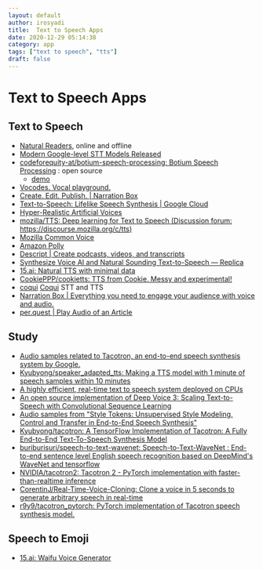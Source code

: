 ```yaml
---
layout: default
author: irosyadi
title:  Text to Speech Apps
date: 2020-12-29 05:14:38
category: app
tags: ["text to speech", "tts"]
draft: false
---
```


# Text to Speech Apps

## Text to Speech
- [Natural Readers](https://www.naturalreaders.com/), online and offline
- [Modern Google-level STT Models Released](https://habr.com/en/post/519562/)
- [codeforequity-at/botium-speech-processing: Botium Speech Processing](https://github.com/codeforequity-at/botium-speech-processing) : open source
    - [demo](https://speech.botiumbox.com/api-docs/)
- [Vocodes. Vocal playground.](https://vo.codes/)
- [Create. Edit. Publish. | Narration Box](https://narrationbox.com/)
- [Text-to-Speech: Lifelike Speech Synthesis  |  Google Cloud](https://cloud.google.com/text-to-speech/)
- [Hyper-Realistic Artificial Voices](https://www.sonantic.io/)
- [mozilla/TTS: Deep learning for Text to Speech (Discussion forum: https://discourse.mozilla.org/c/tts)](https://github.com/mozilla/TTS)
- [Mozilla Common Voice](https://commonvoice.mozilla.org/en)
- [Amazon Polly](https://aws.amazon.com/polly/)
- [Descript | Create podcasts, videos, and transcripts](https://www.descript.com/)
- [Synthesize Voice AI and Natural Sounding Text-to-Speech — Replica](https://replicastudios.com/)
- [15.ai: Natural TTS with minimal data](https://15.ai/)
- [CookiePPP/cookietts: TTS from Cookie. Messy and experimental!](https://github.com/CookiePPP/cookietts)
- [coqui](https://github.com/coqui-ai) [Coqui](https://coqui.ai/) STT and TTS
- [Narration Box | Everything you need to engage your audience with voice and audio.](https://narrationbox.com/)
- [per.quest | Play Audio of an Article](https://per.quest/)

## Study
- [Audio samples related to Tacotron, an end-to-end speech synthesis system by Google.](https://google.github.io/tacotron/)
- [Kyubyong/speaker_adapted_tts: Making a TTS model with 1 minute of speech samples within 10 minutes](https://github.com/Kyubyong/speaker_adapted_tts)
- [A highly efficient, real-time text to speech system deployed on CPUs](https://ai.facebook.com/blog/a-highly-efficient-real-time-text-to-speech-system-deployed-on-cpus/)
- [An open source implementation of Deep Voice 3: Scaling Text-to-Speech with Convolutional Sequence Learning](https://r9y9.github.io/deepvoice3_pytorch/)
- [Audio samples from "Style Tokens: Unsupervised Style Modeling, Control and Transfer in End-to-End Speech Synthesis"](https://google.github.io/tacotron/publications/global_style_tokens/index.html)
- [Kyubyong/tacotron: A TensorFlow Implementation of Tacotron: A Fully End-to-End Text-To-Speech Synthesis Model](https://github.com/Kyubyong/tacotron)
- [buriburisuri/speech-to-text-wavenet: Speech-to-Text-WaveNet : End-to-end sentence level English speech recognition based on DeepMind's WaveNet and tensorflow](https://github.com/buriburisuri/speech-to-text-wavenet)
- [NVIDIA/tacotron2: Tacotron 2 - PyTorch implementation with faster-than-realtime inference](https://github.com/NVIDIA/tacotron2)
- [CorentinJ/Real-Time-Voice-Cloning: Clone a voice in 5 seconds to generate arbitrary speech in real-time](https://github.com/CorentinJ/Real-Time-Voice-Cloning)
- [r9y9/tacotron_pytorch: PyTorch implementation of Tacotron speech synthesis model.](https://github.com/r9y9/tacotron_pytorch)

## Speech to Emoji
* [15.ai: Waifu Voice Generator](https://15.ai/about)